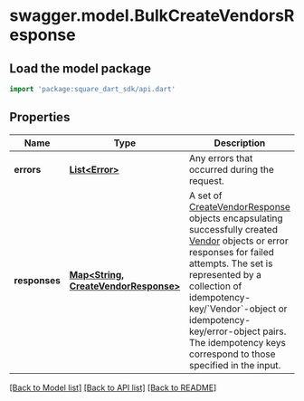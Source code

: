 # swagger.model.BulkCreateVendorsResponse

## Load the model package
```dart
import 'package:square_dart_sdk/api.dart'
```

## Properties
Name | Type | Description | Notes
------------ | ------------- | ------------- | -------------
**errors** | [**List&lt;Error&gt;**](Error.md) | Any errors that occurred during the request. | [optional] [default to []]
**responses** | [**Map&lt;String, CreateVendorResponse&gt;**](CreateVendorResponse.md) | A set of [CreateVendorResponse](https://developer.squareup.com/reference/square_2023-12-13/objects/CreateVendorResponse) objects encapsulating successfully created [Vendor](https://developer.squareup.com/reference/square_2023-12-13/objects/Vendor) objects or error responses for failed attempts. The set is represented by  a collection of idempotency-key/&#x60;Vendor&#x60;-object or idempotency-key/error-object pairs. The idempotency keys correspond to those specified in the input. | [optional] [default to {}]

[[Back to Model list]](../README.md#documentation-for-models) [[Back to API list]](../README.md#documentation-for-api-endpoints) [[Back to README]](../README.md)

